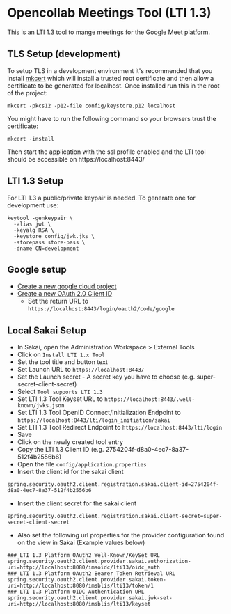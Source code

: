 # Opencollab Meetings Tool (LTI 1.3)

This is an LTI 1.3 tool to mange meetings for the Google Meet platform.

## TLS Setup (development)

To setup TLS in a development environment it's recommended that you install [mkcert](https://github.com/FiloSottile/mkcert) which will install a trusted root certificate and then allow a certificate to be generated for localhost. Once installed run this in the root of the project:
```
mkcert -pkcs12 -p12-file config/keystore.p12 localhost
```

You might have to run the following command so your browsers trust the certificate:
```
mkcert -install
```

Then start the application with the ssl profile enabled and the LTI tool should be accessible on https://localhost:8443/

## LTI 1.3 Setup

For LTI 1.3 a public/private keypair is needed. To generate one for development use:

    keytool -genkeypair \
      -alias jwt \
      -keyalg RSA \
      -keystore config/jwk.jks \
      -storepass store-pass \
      -dname CN=development

## Google setup
* [Create a new google cloud project](https://support.google.com/googleapi/answer/6251787#zippy=%2Ccreate-a-project)
* [Create a new OAuth 2.0 Client ID](https://support.google.com/cloud/answer/6158849)
  * Set the return URL to `https://localhost:8443/login/oauth2/code/google`

## Local Sakai Setup

* In Sakai, open the Administration Workspace > External Tools
* Click on `Install LTI 1.x Tool`
* Set the tool title and button text
* Set Launch URL to `https://localhost:8443/`
* Set the Launch secret - A secret key you have to choose (e.g. super-secret-client-secret)
* Select `Tool supports LTI 1.3`
* Set LTI 1.3 Tool Keyset URL to `https://localhost:8443/.well-known/jwks.json`
* Set LTI 1.3 Tool OpenID Connect/Initialization Endpoint to `https://localhost:8443/lti/login_initiation/sakai`
* Set LTI 1.3 Tool Redirect Endpoint to `https://localhost:8443/lti/login`
* Save
* Click on the newly created tool entry
* Copy the LTI 1.3 Client ID (e.g. 2754204f-d8a0-4ec7-8a37-512f4b2556b6)
* Open the file `config/application.properties`
* Insert the client id for the sakai client 
```
spring.security.oauth2.client.registration.sakai.client-id=2754204f-d8a0-4ec7-8a37-512f4b2556b6
```
* Insert the client secret for the sakai client
```
spring.security.oauth2.client.registration.sakai.client-secret=super-secret-client-secret
```
* Also set the following url properties for the provider configuration found on the view in Sakai (Example values below)
```
### LTI 1.3 Platform OAuth2 Well-Known/KeySet URL
spring.security.oauth2.client.provider.sakai.authorization-uri=http://localhost:8080/imsoidc/lti13/oidc_auth
### LTI 1.3 Platform OAuth2 Bearer Token Retrieval URL
spring.security.oauth2.client.provider.sakai.token-uri=http://localhost:8080/imsblis/lti13/token/1
### LTI 1.3 Platform OIDC Authentication URL
spring.security.oauth2.client.provider.sakai.jwk-set-uri=http://localhost:8080/imsblis/lti13/keyset
```
